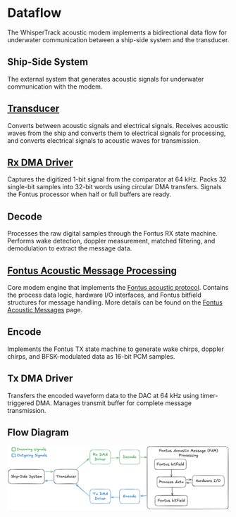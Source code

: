 # Dataflow
The WhisperTrack acoustic modem implements a bidirectional data flow for underwater communication between a ship-side system and the transducer.
## Ship-Side System
The external system that generates acoustic signals for underwater communication with the modem.
## [Transducer](../assets/images/software/transducer-single-bit.jpg)
Converts between acoustic signals and electrical signals. Receives acoustic waves from the ship and converts them to electrical signals for processing, and converts electrical signals to acoustic waves for transmission.
## [Rx DMA Driver](../assets/images/software/dma-message.jpg)
Captures the digitized 1-bit signal from the comparator at 64 kHz. Packs 32 single-bit samples into 32-bit words using circular DMA transfers. Signals the Fontus processor when half or full buffers are ready.
## Decode
Processes the raw digital samples through the Fontus RX state machine. Performs wake detection, doppler measurement, matched filtering, and demodulation to extract the message data.
## [Fontus Acoustic Message Processing](../assets/images/software/fam.jpg)
Core modem engine that implements the [Fontus acoustic protocol](../software/fontus-spec.md). Contains the process data logic, hardware I/O interfaces, and Fontus bitfield structures for message handling. More details can be found on the [Fontus Acoustic Messages](../software/fontus-acoustic-messages.md) page.
## Encode
Implements the Fontus TX state machine to generate wake chirps, doppler chirps, and BFSK-modulated data as 16-bit PCM samples.
## Tx DMA Driver
Transfers the encoded waveform data to the DAC at 64 kHz using timer-triggered DMA. Manages  transmit buffer for complete message transmission.

## Flow Diagram
![dataflow](../assets/images/software/data_flow.png)
